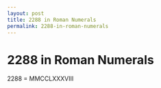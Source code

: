 ```yaml
---
layout: post
title: 2288 in Roman Numerals
permalink: 2288-in-roman-numerals
---
```


# 2288 in Roman Numerals

2288 = MMCCLXXXVIII
